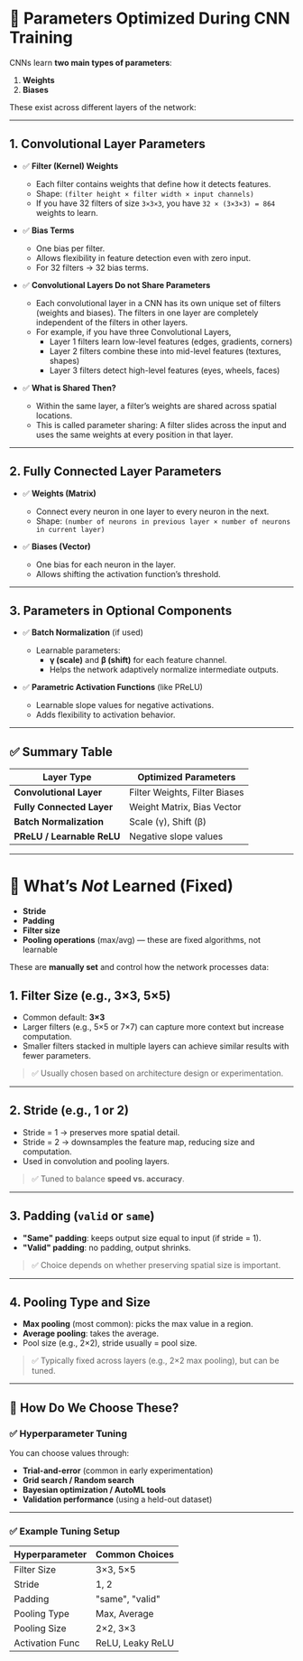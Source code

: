 # 🎯 **Parameters Optimized During CNN Training**

CNNs learn **two main types of parameters**:  
1. **Weights**
2. **Biases**

These exist across different layers of the network:

---

## **1. Convolutional Layer Parameters**

- ✅ **Filter (Kernel) Weights**  
  - Each filter contains weights that define how it detects features.
  - Shape: `(filter height × filter width × input channels)`
  - If you have 32 filters of size `3×3×3`, you have `32 × (3×3×3) = 864` weights to learn.

- ✅ **Bias Terms**  
  - One bias per filter.
  - Allows flexibility in feature detection even with zero input.
  - For 32 filters → 32 bias terms.

- ✅ **Convolutional Layers Do not Share Parameters**
  - Each convolutional layer in a CNN has its own unique set of filters (weights and biases). The filters in one layer are completely independent of the filters in other layers.
  - For example, if you have three Convolutional Layers,
    - Layer 1 filters learn low-level features (edges, gradients, corners)
    - Layer 2 filters combine these into mid-level features (textures, shapes)
    - Layer 3 filters detect high-level features (eyes, wheels, faces)
      
- ✅ **What is Shared Then?**
  - Within the same layer, a filter’s weights are shared across spatial locations.
  - This is called parameter sharing: A filter slides across the input and uses the same weights at every position in that layer.

---

## **2. Fully Connected Layer Parameters**

- ✅ **Weights (Matrix)**  
  - Connect every neuron in one layer to every neuron in the next.
  - Shape: `(number of neurons in previous layer × number of neurons in current layer)`

- ✅ **Biases (Vector)**  
  - One bias for each neuron in the layer.
  - Allows shifting the activation function’s threshold.

---

## **3. Parameters in Optional Components**

- ✅ **Batch Normalization** (if used)
  - Learnable parameters:  
    - **γ (scale)** and **β (shift)** for each feature channel.
    - Helps the network adaptively normalize intermediate outputs.

- ✅ **Parametric Activation Functions** (like PReLU)
  - Learnable slope values for negative activations.
  - Adds flexibility to activation behavior.

---

## ✅ **Summary Table**

| **Layer Type**            | **Optimized Parameters**                            |
|---------------------------|-----------------------------------------------------|
| **Convolutional Layer**   | Filter Weights, Filter Biases                      |
| **Fully Connected Layer** | Weight Matrix, Bias Vector                         |
| **Batch Normalization**   | Scale (γ), Shift (β)                                |
| **PReLU / Learnable ReLU**| Negative slope values                              |

---

# 📌 What’s *Not* Learned (Fixed)

- **Stride**
- **Padding**
- **Filter size**
- **Pooling operations** (max/avg) — these are fixed algorithms, not learnable

These are **manually set** and control how the network processes data:

## 1. **Filter Size** (e.g., 3×3, 5×5)
- Common default: **3×3**
- Larger filters (e.g., 5×5 or 7×7) can capture more context but increase computation.
- Smaller filters stacked in multiple layers can achieve similar results with fewer parameters.

> ✅ Usually chosen based on architecture design or experimentation.

---

## 2. **Stride** (e.g., 1 or 2)
- Stride = 1 → preserves more spatial detail.
- Stride = 2 → downsamples the feature map, reducing size and computation.
- Used in convolution and pooling layers.

> ✅ Tuned to balance **speed vs. accuracy**.

---

## 3. **Padding** (`valid` or `same`)
- **"Same" padding**: keeps output size equal to input (if stride = 1).
- **"Valid" padding**: no padding, output shrinks.
  
> ✅ Choice depends on whether preserving spatial size is important.

---

## 4. **Pooling Type and Size**
- **Max pooling** (most common): picks the max value in a region.
- **Average pooling**: takes the average.
- Pool size (e.g., 2×2), stride usually = pool size.

> ✅ Typically fixed across layers (e.g., 2×2 max pooling), but can be tuned.

---

## 🎯 How Do We Choose These?

### ✅ **Hyperparameter Tuning**
You can choose values through:
- **Trial-and-error** (common in early experimentation)
- **Grid search / Random search**
- **Bayesian optimization / AutoML tools**
- **Validation performance** (using a held-out dataset)

---

### ✅ Example Tuning Setup

| **Hyperparameter** | **Common Choices**        |
|--------------------|---------------------------|
| Filter Size        | 3×3, 5×5                  |
| Stride             | 1, 2                      |
| Padding            | "same", "valid"           |
| Pooling Type       | Max, Average              |
| Pooling Size       | 2×2, 3×3                  |
| Activation Func    | ReLU, Leaky ReLU          |
